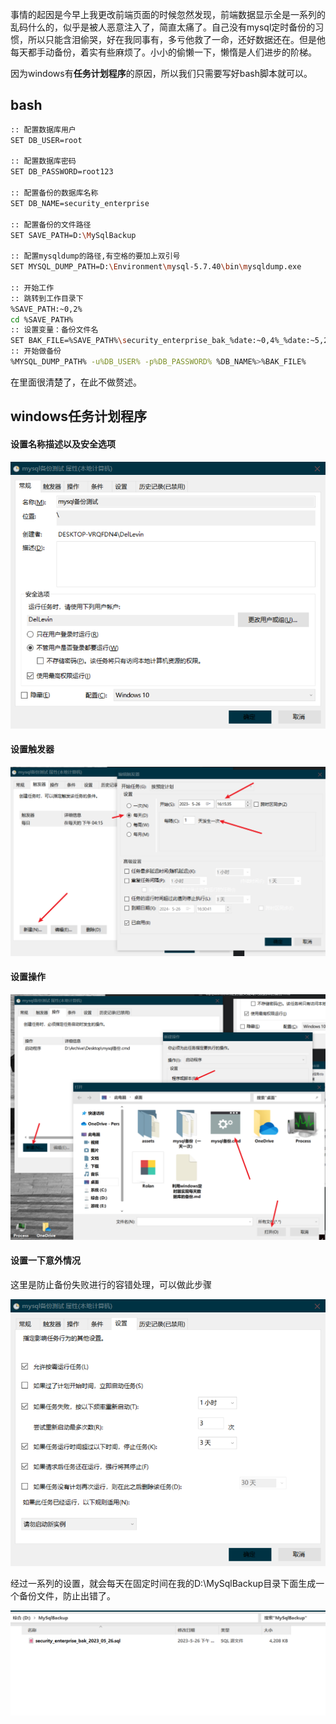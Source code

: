 事情的起因是今早上我更改前端页面的时候忽然发现，前端数据显示全是一系列的乱码什么的，似乎是被人恶意注入了，简直太痛了。自己没有mysql定时备份的习惯，所以只能含泪偷哭，好在我同事有，多亏他救了一命，还好数据还在。但是他每天都手动备份，着实有些麻烦了。小小的偷懒一下，懒惰是人们进步的阶梯。

因为windows有**任务计划程序**的原因，所以我们只需要写好bash脚本就可以。

## bash

```bash
:: 配置数据库用户
SET DB_USER=root

:: 配置数据库密码
SET DB_PASSWORD=root123

:: 配置备份的数据库名称
SET DB_NAME=security_enterprise

:: 配置备份的文件路径
SET SAVE_PATH=D:\MySqlBackup

:: 配置mysqldump的路径,有空格的要加上双引号
SET MYSQL_DUMP_PATH=D:\Environment\mysql-5.7.40\bin\mysqldump.exe

:: 开始工作
:: 跳转到工作目录下
%SAVE_PATH:~0,2%
cd %SAVE_PATH%
:: 设置变量：备份文件名
SET BAK_FILE=%SAVE_PATH%\security_enterprise_bak_%date:~0,4%_%date:~5,2%_%date:~8,2%.sql
:: 开始做备份
%MYSQL_DUMP_PATH% -u%DB_USER% -p%DB_PASSWORD% %DB_NAME%>%BAK_FILE%
```

在里面很清楚了，在此不做赘述。

## windows任务计划程序

#### 设置名称描述以及安全选项

![image-20230526163017565](./assets/%E5%88%A9%E7%94%A8windows%E5%AE%9A%E6%97%B6%E5%99%A8%E5%AE%9E%E7%8E%B0%E6%AF%8F%E5%A4%A9%E6%95%B0%E6%8D%AE%E5%BA%93%E7%9A%84%E5%A4%87%E4%BB%BD/image-20230526163017565.png)

#### 设置触发器

![image-20230526163100444](./assets/%E5%88%A9%E7%94%A8windows%E5%AE%9A%E6%97%B6%E5%99%A8%E5%AE%9E%E7%8E%B0%E6%AF%8F%E5%A4%A9%E6%95%B0%E6%8D%AE%E5%BA%93%E7%9A%84%E5%A4%87%E4%BB%BD/image-20230526163100444.png)

#### 设置操作

![image-20230526163135810](./assets/%E5%88%A9%E7%94%A8windows%E5%AE%9A%E6%97%B6%E5%99%A8%E5%AE%9E%E7%8E%B0%E6%AF%8F%E5%A4%A9%E6%95%B0%E6%8D%AE%E5%BA%93%E7%9A%84%E5%A4%87%E4%BB%BD/image-20230526163135810.png)

#### 设置一下意外情况

这里是防止备份失败进行的容错处理，可以做此步骤

![image-20230526163201647](./assets/%E5%88%A9%E7%94%A8windows%E5%AE%9A%E6%97%B6%E5%99%A8%E5%AE%9E%E7%8E%B0%E6%AF%8F%E5%A4%A9%E6%95%B0%E6%8D%AE%E5%BA%93%E7%9A%84%E5%A4%87%E4%BB%BD/image-20230526163201647.png)

经过一系列的设置，就会每天在固定时间在我的D:\MySqlBackup目录下面生成一个备份文件，防止出错了。

![image-20230526163418228](./assets/%E5%88%A9%E7%94%A8windows%E5%AE%9A%E6%97%B6%E5%99%A8%E5%AE%9E%E7%8E%B0%E6%AF%8F%E5%A4%A9%E6%95%B0%E6%8D%AE%E5%BA%93%E7%9A%84%E5%A4%87%E4%BB%BD/image-20230526163418228.png)
